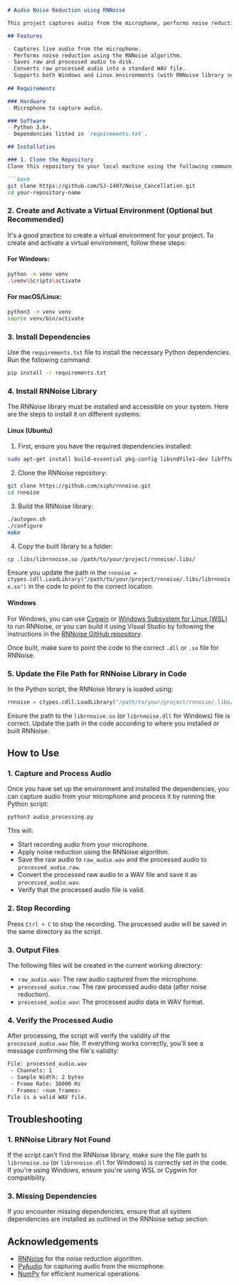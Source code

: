 

```markdown
# Audio Noise Reduction using RNNoise

This project captures audio from the microphone, performs noise reduction using the RNNoise library, and saves both raw and processed audio to disk in WAV format. It also provides the ability to convert processed raw audio into a WAV file. 

## Features

- Captures live audio from the microphone.
- Performs noise reduction using the RNNoise algorithm.
- Saves raw and processed audio to disk.
- Converts raw processed audio into a standard WAV file.
- Supports both Windows and Linux environments (with RNNoise library setup).
  
## Requirements

### Hardware
- Microphone to capture audio.

### Software
- Python 3.6+.
- Dependencies listed in `requirements.txt`.

## Installation

### 1. Clone the Repository
Clone this repository to your local machine using the following command:

```bash
git clone https://github.com/SJ-1407/Noise_Cancellation.git
cd your-repository-name
```

### 2. Create and Activate a Virtual Environment (Optional but Recommended)
It's a good practice to create a virtual environment for your project. To create and activate a virtual environment, follow these steps:

#### For Windows:

```bash
python -m venv venv
.\venv\Scripts\activate
```

#### For macOS/Linux:

```bash
python3 -m venv venv
source venv/bin/activate
```

### 3. Install Dependencies
Use the `requirements.txt` file to install the necessary Python dependencies. Run the following command:

```bash
pip install -r requirements.txt
```

### 4. Install RNNoise Library

The RNNoise library must be installed and accessible on your system. Here are the steps to install it on different systems:

#### Linux (Ubuntu)
1. First, ensure you have the required dependencies installed:
   
```bash
sudo apt-get install build-essential pkg-config libsndfile1-dev libfftw3-dev
```

2. Clone the RNNoise repository:

```bash
git clone https://github.com/xiph/rnnoise.git
cd rnnoise
```

3. Build the RNNoise library:

```bash
./autogen.sh
./configure
make
```

4. Copy the built library to a folder:

```bash
cp .libs/librnnoise.so /path/to/your/project/rnnoise/.libs/
```

Ensure you update the path in the `rnnoise = ctypes.cdll.LoadLibrary("/path/to/your/project/rnnoise/.libs/librnnoise.so")` in the code to point to the correct location.

#### Windows

For Windows, you can use [Cygwin](https://www.cygwin.com/) or [Windows Subsystem for Linux (WSL)](https://docs.microsoft.com/en-us/windows/wsl/) to run RNNoise, or you can build it using Visual Studio by following the instructions in the [RNNoise GitHub repository](https://github.com/xiph/rnnoise).

Once built, make sure to point the code to the correct `.dll` or `.so` file for RNNoise.

### 5. Update the File Path for RNNoise Library in Code
In the Python script, the RNNoise library is loaded using:

```python
rnnoise = ctypes.cdll.LoadLibrary("/path/to/your/project/rnnoise/.libs/librnnoise.so")
```

Ensure the path to the `librnnoise.so` (or `librnnoise.dll` for Windows) file is correct. Update the path in the code according to where you installed or built RNNoise.

## How to Use

### 1. Capture and Process Audio
Once you have set up the environment and installed the dependencies, you can capture audio from your microphone and process it by running the Python script:

```bash
python3 audio_processing.py
```

This will:
- Start recording audio from your microphone.
- Apply noise reduction using the RNNoise algorithm.
- Save the raw audio to `raw_audio.wav` and the processed audio to `processed_audio.raw`.
- Convert the processed raw audio to a WAV file and save it as `processed_audio.wav`.
- Verify that the processed audio file is valid.

### 2. Stop Recording
Press `Ctrl + C` to stop the recording. The processed audio will be saved in the same directory as the script.

### 3. Output Files
The following files will be created in the current working directory:
- `raw_audio.wav`: The raw audio captured from the microphone.
- `processed_audio.raw`: The raw processed audio data (after noise reduction).
- `processed_audio.wav`: The processed audio data in WAV format.

### 4. Verify the Processed Audio
After processing, the script will verify the validity of the `processed_audio.wav` file. If everything works correctly, you'll see a message confirming the file's validity:

```bash
File: processed_audio.wav
 - Channels: 1
 - Sample Width: 2 bytes
 - Frame Rate: 16000 Hz
 - Frames: <num_frames>
File is a valid WAV file.
```

## Troubleshooting

### 1. RNNoise Library Not Found
If the script can't find the RNNoise library, make sure the file path to `librnnoise.so` (or `librnnoise.dll` for Windows) is correctly set in the code. If you're using Windows, ensure you're using WSL or Cygwin for compatibility.


### 3. Missing Dependencies
If you encounter missing dependencies, ensure that all system dependencies are installed as outlined in the RNNoise setup section.



## Acknowledgements

- [RNNoise](https://github.com/xiph/rnnoise) for the noise reduction algorithm.
- [PyAudio](https://people.csail.mit.edu/hubert/pyaudio/) for capturing audio from the microphone.
- [NumPy](https://numpy.org/) for efficient numerical operations.






